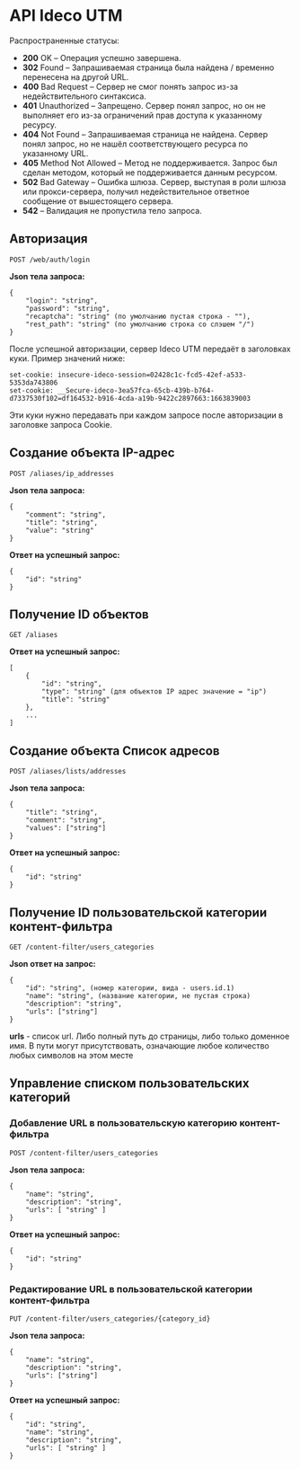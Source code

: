 # API Ideco UTM

Распространенные статусы:
* **200** OK – Операция успешно завершена.
* **302** Found – Запрашиваемая страница была найдена / временно перенесена на другой URL.
* **400** Bad Request – Сервер не смог понять запрос из-за недействительного синтаксиса.
* **401** Unauthorized – Запрещено. Сервер понял запрос, но он не выполняет его из-за ограничений прав доступа к указанному ресурсу.
* **404** Not Found – Запрашиваемая страница не найдена. Сервер понял запрос, но не нашёл соответствующего ресурса по указанному URL.
* **405** Method Not Allowed – Mетод не поддерживается. Запрос был сделан методом, который не поддерживается данным ресурсом.
* **502** Bad Gateway – Ошибка шлюза. Сервер, выступая в роли шлюза или прокси-сервера, получил недействительное ответное сообщение от вышестоящего сервера.
* **542** – Валидация не пропустила тело запроса.

## Авторизация

```
POST /web/auth/login
```

**Json тела запроса:**

```
{
    "login": "string",    
    "password": "string",    
    "recaptcha": "string" (по умолчанию пустая строка - ""),
    "rest_path": "string" (по умолчанию строка со слэшем "/")
}

```
После успешной авторизации, сервер Ideco UTM передаёт в заголовках куки. Пример значений ниже:

```
set-cookie: insecure-ideco-session=02428c1c-fcd5-42ef-a533-5353da743806
set-cookie: __Secure-ideco-3ea57fca-65cb-439b-b764-d7337530f102=df164532-b916-4cda-a19b-9422c2897663:1663839003
```

Эти куки нужно передавать при каждом запросе после авторизации в заголовке запроса Cookie.

## Создание объекта IP-адрес

```
POST /aliases/ip_addresses
```

**Json тела запроса:**

```
{
    "comment": "string",    
    "title": "string",    
    "value": "string"
}
```

**Ответ на успешный запрос:** 

```
{
    "id": "string"
}
```


## Получение ID объектов

```
GET /aliases
```

**Ответ на успешный запрос:**

```
[
    {
        "id": "string",
        "type": "string" (для объектов IP адрес значение = "ip")
        "title": "string"
    }, 
    ...
] 
```


## Создание объекта Список адресов

```
POST /aliases/lists/addresses
```

**Json тела запроса:**

```
{
    "title": "string",
    "comment": "string",
    "values": ["string"]
}
```

**Ответ на успешный запрос:** 

```
{
    "id": "string"
}
```


## Получение ID пользовательской категории контент-фильтра

```
GET /content-filter/users_categories
```

**Json ответ на запрос:**

```
{
    "id": "string", (номер категории, вида - users.id.1)
    "name": "string", (название категории, не пустая строка)
    "description": "string",
    "urls": ["string"] 
}
```

**urls** - список url. Либо полный путь до страницы, либо только доменное имя. В пути могут присутствовать, означающие любое количество любых символов на этом месте


## Управление списком пользовательских категорий

### Добавление URL в пользовательскую категорию контент-фильтра

```
POST /content-filter/users_categories
```

**Json тела запроса:**

```
{
    "name": "string",
    "description": "string",
    "urls": [ "string" ]
}
```

**Ответ на успешный запрос:** 

```
{
    "id": "string"
}
```

### Редактирование URL в пользовательской категории контент-фильтра
```
PUT /content-filter/users_categories/{category_id}
```

**Json тела запроса:**

```
{
    "name": "string",
    "description": "string",
    "urls": ["string"]
}
```

**Ответ на успешный запрос:**

```
{
    "id": "string",
    "name": "string",
    "description": "string",
    "urls": [ "string" ]
}
```
